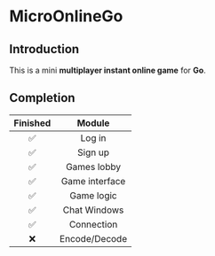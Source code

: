 # MicroOnlineGo

## Introduction

This is a mini **multiplayer instant online game** for **Go**.

## Completion

| Finished           | Module         |
| :----------------: | :-------------:|
| :white_check_mark: | Log in         |
| :white_check_mark: | Sign up        | 
| :white_check_mark: | Games lobby    |
| :white_check_mark: | Game interface |
| :white_check_mark: | Game logic     |
| :white_check_mark: | Chat Windows   |
| :white_check_mark: | Connection     |
| :x:                | Encode/Decode  |

